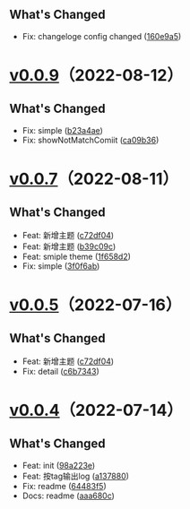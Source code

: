 ## What's Changed
  - Fix: changeloge config changed ([160e9a5](https://github.com/alqmc/changeloger/commit/160e9a5))
# [v0.0.9](https://github.com/alqmc/changeloger/compare/v0.0.7...v0.0.9)（2022-08-12）


## What's Changed
  - Fix: simple ([b23a4ae](https://github.com/alqmc/changeloger/commit/b23a4ae))
  - Fix: showNotMatchComiit ([ca09b36](https://github.com/alqmc/changeloger/commit/ca09b36))
# [v0.0.7](https://github.com/alqmc/changeloger/compare/v0.0.5...v0.0.7)（2022-08-11）


## What's Changed
  - Feat: 新增主题 ([c72df04](https://github.com/alqmc/changeloger/commit/c72df04))
  - Feat: 新增主题 ([b39c09c](https://github.com/alqmc/changeloger/commit/b39c09c))
  - Feat: smiple theme ([1f658d2](https://github.com/alqmc/changeloger/commit/1f658d2))
  - Fix: simple ([3f0f6ab](https://github.com/alqmc/changeloger/commit/3f0f6ab))
# [v0.0.5](https://github.com/alqmc/changeloger/compare/v0.0.4...v0.0.5)（2022-07-16）


## What's Changed
  - Feat: 新增主题 ([c72df04](https://github.com/alqmc/changeloger/commit/c72df04))
  - Fix: detail ([c6b7343](https://github.com/alqmc/changeloger/commit/c6b7343))
# [v0.0.4](https://github.com/alqmc/changeloger/compare/v0.0.4)（2022-07-14）


## What's Changed
  - Feat: init ([98a223e](https://github.com/alqmc/changeloger/commit/98a223e))
  - Feat: 按tag输出log ([a137880](https://github.com/alqmc/changeloger/commit/a137880))
  - Fix: readme ([64483f5](https://github.com/alqmc/changeloger/commit/64483f5))
  - Docs: readme ([aaa680c](https://github.com/alqmc/changeloger/commit/aaa680c))